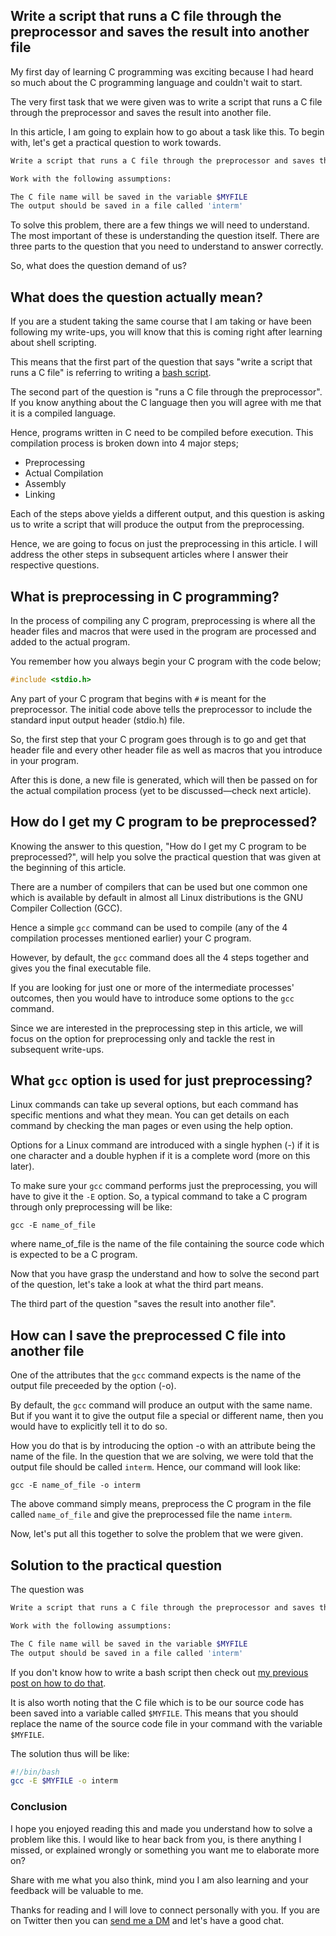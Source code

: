 ## Write a script that runs a C file through the preprocessor and saves the result into another file

My first day of learning C programming was exciting because I had heard so much  about the C programming language and couldn't wait to start. 

The very first task that we were given was to write a script that runs a C file through the preprocessor and saves the result into another file.

In this article, I am going to explain how to go about a task like this. To begin with, let's get a practical question to work towards.

```bash
Write a script that runs a C file through the preprocessor and saves the result into another file.

Work with the following assumptions:

The C file name will be saved in the variable $MYFILE
The output should be saved in a file called 'interm'
```
To solve this problem, there are a few things we will need to understand. The most important of these is understanding the question itself. There are three parts to the question that you need to understand to answer correctly.

So, what does the question demand of us? 

## What does the question actually mean?

If you are a student taking the same course that I am taking or have been following my write-ups, you will know that this is coming right after learning about shell scripting.

This means that the first part of the question that says "write a script that runs a C file" is referring to writing a [bash script](https://medium.com/@ehoneahobed/how-to-write-a-script-that-performs-certain-commands-in-linux-ad4d9681a470).

The second part of the question is "runs a C file through the preprocessor". If you know anything about the C language then you will agree with me that it is a compiled language.

Hence, programs written in C need to be compiled before execution. This compilation process is broken down into 4 major steps;

- Preprocessing
- Actual Compilation
- Assembly
- Linking

Each of the steps above yields a different output, and this question is asking us to write a script that will produce the output from the preprocessing.

Hence, we are going to focus on just the preprocessing in this article. I will address the other steps in subsequent articles where I answer their respective questions.

## What is preprocessing in C programming?
In the process of compiling any C program, preprocessing is where all the header files and macros that were used in the program are processed and added to the actual program.

You remember how you always begin your C program with the code below;
```c
#include <stdio.h>
```

Any part of your C program that begins with `#` is meant for the preprocessor. The initial code above tells the preprocessor to include the standard input output header (stdio.h) file.

So, the first step that your C program goes through is to go and get that header file and every other header file as well as macros that you introduce in your program.

After this is done, a new file is generated, which will then be passed on for the actual compilation process (yet to be discussed—check next article).

## How do I get my C program to be preprocessed?
Knowing the answer to this question, "How do I get my C program to be preprocessed?", will help you solve the practical question that was given at the beginning of this article.

There are a number of compilers that can be used but one common one which is available by default in almost all Linux distributions is the GNU Compiler Collection (GCC).

Hence a simple `gcc` command can be used to compile (any of the 4 compilation processes mentioned earlier) your C program.

However, by default, the `gcc` command does all the 4 steps together and gives you the final executable file.

If you are looking for just one or more of the intermediate processes' outcomes, then you would have to introduce some options to the `gcc` command.

Since we are interested in the preprocessing step in this article, we will focus on the option for preprocessing only and tackle the rest in subsequent write-ups.

## What `gcc` option is used for just preprocessing?
Linux commands can take up several options, but each command has specific mentions and what they mean. You can get details on each command by checking the man pages or even using the help option.

Options for a Linux command are introduced with a single hyphen (-) if it is one character and a double hyphen if it is a complete word (more on this later).

To make sure your `gcc` command performs just the preprocessing, you will have to give it the `-E` option. So, a typical command to take a C program through only preprocessing will be like:

```
gcc -E name_of_file
```
where name_of_file is the name of the file containing the source code which is expected to be a C program.

Now that you have grasp the understand and how to solve the second part of the question, let's take a look at what the third part means.

The third part of the question "saves the result into another file".

## How can I save the preprocessed C file into another file
One of the attributes that the `gcc` command expects is the name of the output file preceeded by the option (-o).

By default, the `gcc` command will produce an output with the same name. But if you want it to give the output file a special or different name, then you would have to explicitly tell it to do so.

How you do that is by introducing the option -o with an attribute being the name of the file. In the question that we are solving, we were told that the output file should be called `interm`. Hence, our command will look like:

```
gcc -E name_of_file -o interm
```
The above command simply means, preprocess the C program in the file called `name_of_file` and give the preprocessed file the name `interm`.

Now, let's put all this together to solve the problem that we were given.

## Solution to the practical question
The question was
```bash
Write a script that runs a C file through the preprocessor and saves the result into another file.

Work with the following assumptions:

The C file name will be saved in the variable $MYFILE
The output should be saved in a file called 'interm'
```

If you don't know how to write a bash script then check out [my previous post on how to do that](https://medium.com/@ehoneahobed/how-to-write-a-script-that-performs-certain-commands-in-linux-ad4d9681a470).

It is also worth noting that the C file which is to be our source code has been saved into a variable called `$MYFILE`. This means that you should replace the name of the source code file in your command with the variable `$MYFILE`.

The solution thus will be like:
```bash
#!/bin/bash
gcc -E $MYFILE -o interm
```
### Conclusion
I hope you enjoyed reading this and made you understand how to solve a problem like this. I would like to hear back from you, is there anything I missed, or explained wrongly or something you want me to elaborate more on?

Share with me what you also think, mind you I am also learning and your feedback will be valuable to me.

Thanks for reading and I will love to connect personally with you. If you are on Twitter then you can [send me a DM](https://twitter.com/ehoneahobed) and let's have a good chat.